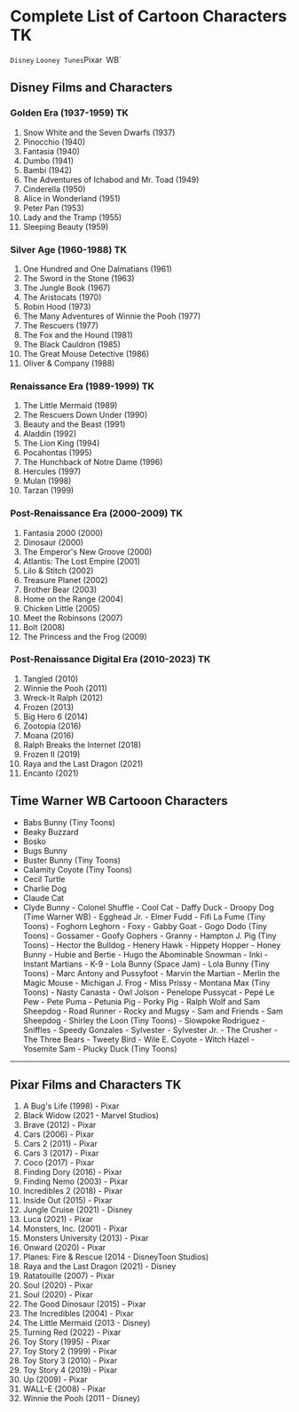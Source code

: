 # Complete List of Cartoon Characters **TK**     
`Disney` `Looney Tunes`Pixar` `WB`

## Disney Films and Characters

### Golden Era (1937-1959) **TK** 
1. Snow White and the Seven Dwarfs (1937)
2. Pinocchio (1940)
3. Fantasia (1940)
4. Dumbo (1941)
5. Bambi (1942)
6. The Adventures of Ichabod and Mr. Toad (1949)
7. Cinderella (1950)
8. Alice in Wonderland (1951)
9. Peter Pan (1953)
10. Lady and the Tramp (1955)
11. Sleeping Beauty (1959)

### Silver Age (1960-1988) **TK** 
1. One Hundred and One Dalmatians (1961)
2. The Sword in the Stone (1963)
3. The Jungle Book (1967)
4. The Aristocats (1970)
5. Robin Hood (1973)
6. The Many Adventures of Winnie the Pooh (1977)
7. The Rescuers (1977)
8. The Fox and the Hound (1981)
9. The Black Cauldron (1985)
10. The Great Mouse Detective (1986)
11. Oliver & Company (1988)

### Renaissance Era (1989-1999) **TK** 
1. The Little Mermaid (1989)
2. The Rescuers Down Under (1990)
3. Beauty and the Beast (1991)
4. Aladdin (1992)
5. The Lion King (1994)
6. Pocahontas (1995)
7. The Hunchback of Notre Dame (1996)
8. Hercules (1997)
9. Mulan (1998)
10. Tarzan (1999)

### Post-Renaissance Era (2000-2009) **TK** 
1. Fantasia 2000 (2000)
2. Dinosaur (2000)
3. The Emperor's New Groove (2000)
4. Atlantis: The Lost Empire (2001)
5. Lilo & Stitch (2002)
6. Treasure Planet (2002)
7. Brother Bear (2003)
8. Home on the Range (2004)
9. Chicken Little (2005)
10. Meet the Robinsons (2007)
11. Bolt (2008)
12. The Princess and the Frog (2009)  

### Post-Renaissance Digital Era (2010-2023) **TK** 
1. Tangled (2010)
2. Winnie the Pooh (2011)
3. Wreck-It Ralph (2012)
4. Frozen (2013)
5. Big Hero 6 (2014)
6. Zootopia (2016)
7. Moana (2016)
8. Ralph Breaks the Internet (2018)
9. Frozen II (2019)
10. Raya and the Last Dragon (2021)
11. Encanto (2021)

## Time Warner WB Cartooon Characters    
- Babs Bunny (Tiny Toons)
- Beaky Buzzard
- Bosko
- Bugs Bunny
- Buster Bunny (Tiny Toons)
- Calamity Coyote (Tiny Toons)
- Cecil Turtle
- Charlie Dog
- Claude Cat
- Clyde Bunny - Colonel Shuffle - Cool Cat - Daffy Duck - Droopy Dog (Time Warner WB) - Egghead Jr. - Elmer Fudd - Fifi La Fume (Tiny Toons) - Foghorn Leghorn - Foxy - Gabby Goat - Gogo Dodo (Tiny Toons) - Gossamer - Goofy Gophers - Granny - Hampton J. Pig (Tiny Toons) - Hector the Bulldog - Henery Hawk - Hippety Hopper - Honey Bunny - Hubie and Bertie - Hugo the Abominable Snowman - Inki - Instant Martians - K-9 - Lola Bunny (Space Jam) - Lola Bunny (Tiny Toons) - Marc Antony and Pussyfoot - Marvin the Martian - Merlin the Magic Mouse - Michigan J. Frog - Miss Prissy - Montana Max (Tiny Toons) - Nasty Canasta - Owl Jolson - Penelope Pussycat - Pepé Le Pew - Pete Puma - Petunia Pig - Porky Pig - Ralph Wolf and Sam Sheepdog - Road Runner - Rocky and Mugsy - Sam and Friends - Sam Sheepdog - Shirley the Loon (Tiny Toons) - Slowpoke Rodriguez - Sniffles - Speedy Gonzales - Sylvester - Sylvester Jr. - The Crusher - The Three Bears - Tweety Bird - Wile E. Coyote - Witch Hazel - Yosemite Sam - Plucky Duck (Tiny Toons)
  
---

## Pixar Films and Characters **TK**    

1. A Bug's Life (1998) - Pixar
2. Black Widow (2021 - Marvel Studios)
3. Brave (2012) - Pixar
4. Cars (2006) - Pixar
5. Cars 2 (2011) - Pixar
6. Cars 3 (2017) - Pixar
7. Coco (2017) - Pixar
8. Finding Dory (2016) - Pixar
9. Finding Nemo (2003) - Pixar
10. Incredibles 2 (2018) - Pixar
11. Inside Out (2015) - Pixar
12. Jungle Cruise (2021) - Disney
13. Luca (2021) - Pixar
14. Monsters, Inc. (2001) - Pixar
15. Monsters University (2013) - Pixar
16. Onward (2020) - Pixar
17. Planes: Fire & Rescue (2014 - DisneyToon Studios)
18. Raya and the Last Dragon (2021) - Disney
19. Ratatouille (2007) - Pixar
20. Soul (2020) - Pixar
21. Soul (2020) - Pixar
22. The Good Dinosaur (2015) - Pixar
23. The Incredibles (2004) - Pixar
24. The Little Mermaid (2013 - Disney)
25. Turning Red (2022) - Pixar
26. Toy Story (1995) - Pixar
27. Toy Story 2 (1999) - Pixar
28. Toy Story 3 (2010) - Pixar
29. Toy Story 4 (2019) - Pixar
30. Up (2009) - Pixar
31. WALL-E (2008) - Pixar
32. Winnie the Pooh (2011 - Disney)
